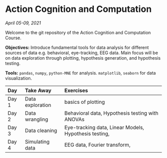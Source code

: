# Action Cognition and Computation

_April 05-09, 2021_

Welcome to the git repository of the Action Cognition and Computation Course.

**Objectives:** Introduce fundamental tools for data analysis for different sources of data e.g. behavioral, eye-tracking, EEG data. Main focus will be on data exploration through plotting, hypothesis generation, and hypothesis testing.

**Tools:**  `pandas`, `numpy`, `python-MNE` for analysis. `matplotlib`, `seaborn` for data visualization.

| Day     | Take Away     | Exercises |
| :------------- | :------------- | :----------------|
| Day 1          | Data exploration  | basics of plotting|
| Day 2          | Data wrangling | Behavioral data, Hypothesis testing with ANOVAs |
| Day 3          | Data cleaning | Eye-tracking data, Linear Models, Hypothesis testing,|
| Day 4          | Simulating data | EEG data, Fourier transform, |
